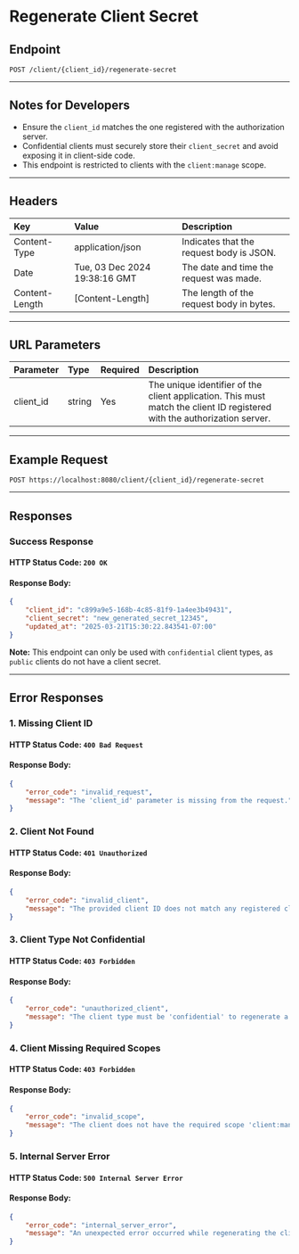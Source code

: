 # Regenerate Client Secret

## Endpoint
```
POST /client/{client_id}/regenerate-secret
```
---

## Notes for Developers
- Ensure the `client_id` matches the one registered with the authorization server.
- Confidential clients must securely store their `client_secret` and avoid exposing it in client-side code.
- This endpoint is restricted to clients with the `client:manage` scope.

---

## Headers
| Key             | Value                         | Description                              |
| :-------------- | :---------------------------- | :----------------------------------------|
| Content-Type    | application/json              | Indicates that the request body is JSON. |
| Date            | Tue, 03 Dec 2024 19:38:16 GMT | The date and time the request was made.  |
| Content-Length  | [Content-Length]              | The length of the request body in bytes. |

---

## URL Parameters
| Parameter | Type   | Required | Description                                                                 |
| :-------- | :----- | :------- | :-------------------------------------------------------------------------- |
| client_id | string | Yes      | The unique identifier of the client application. This must match the client ID registered with the authorization server. |

---

## Example Request
```
POST https://localhost:8080/client/{client_id}/regenerate-secret
```

---

## Responses

### Success Response
#### HTTP Status Code: `200 OK`
#### Response Body:
```json
{
    "client_id": "c899a9e5-168b-4c85-81f9-1a4ee3b49431",
    "client_secret": "new_generated_secret_12345",
    "updated_at": "2025-03-21T15:30:22.843541-07:00"
}
```

**Note:** This endpoint can only be used with `confidential` client types, as `public` clients do not have a client secret.

---

## Error Responses

### 1. Missing Client ID
#### HTTP Status Code: `400 Bad Request`
#### Response Body:
```json
{
    "error_code": "invalid_request",
    "message": "The 'client_id' parameter is missing from the request."
}
```

### 2. Client Not Found
#### HTTP Status Code: `401 Unauthorized`
#### Response Body:
```json
{
    "error_code": "invalid_client",
    "message": "The provided client ID does not match any registered client."
}
```

### 3. Client Type Not Confidential
#### HTTP Status Code: `403 Forbidden`
#### Response Body:
```json
{
    "error_code": "unauthorized_client",
    "message": "The client type must be 'confidential' to regenerate a client secret. Public clients do not have a client secret."
}
```

### 4. Client Missing Required Scopes
#### HTTP Status Code: `403 Forbidden`
#### Response Body:
```json
{
    "error_code": "invalid_scope",
    "message": "The client does not have the required scope 'client:manage' to perform this operation."
}
```

### 5. Internal Server Error
#### HTTP Status Code: `500 Internal Server Error`
#### Response Body:
```json
{
    "error_code": "internal_server_error",
    "message": "An unexpected error occurred while regenerating the client secret."
}
```
